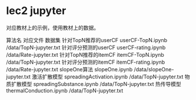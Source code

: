 # lec2 jupyter

对应教材上的示例，使用教材上的数据。

算法名	                对应文件	                数据集
针对TopN推荐的userCF	userCF-TopN.ipynb		    /data/TopN-jupyter.txt
针对评分预测的userCF	userCF-rating.ipynb	        /data/Rate-jupyter.txt
针对TopN推荐的itemCF	itemCF-TopN.ipynb	        /data/TopN-jupyter.txt
针对评分预测的itemCF	itemCF-rating.ipynb	        /data/Rate-jupyter.txt
slopeOne算法	        slopeOne.ipynb	            /data/slopeOne-jupyter.txt
激活扩散模型	        spreadingActivation.ipynb	/data/TopN-jupyter.txt
物质扩散模型	        spreadingSubstance.ipynb	/data/TopN-jupyter.txt
热传导模型	            thermalConduction.ipynb	    /data/TopN-jupyter.txt




